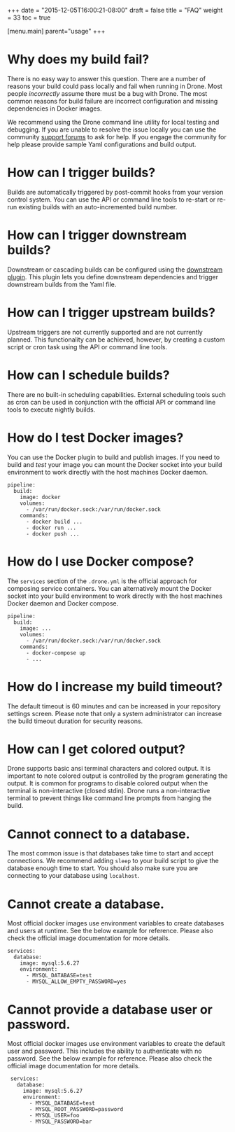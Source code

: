 +++
date = "2015-12-05T16:00:21-08:00"
draft = false
title = "FAQ"
weight = 33
toc = true


[menu.main]
	parent="usage"
+++

# Why does my build fail?

There is no easy way to answer this question. There are a number of reasons your build could pass locally and fail when running in Drone. Most people _incorrectly_ assume there must be a bug with Drone. The most common reasons for build failure are incorrect configuration and missing dependencies in Docker images.

We recommend using the Drone command line utility for local testing and debugging. If you are unable to resolve the issue locally you can use the community [support forums](https://gitter.im/drone/drone) to ask for help. If you engage the community for help please provide sample Yaml configurations and build output.

# How can I trigger builds?

Builds are automatically triggered by post-commit hooks from your version control system. You can use the API or command line tools to re-start or re-run existing builds with an auto-incremented build number.

# How can I trigger downstream builds?

Downstream or cascading builds can be configured using the [downstream plugin](https://github.com/drone-plugins/drone-downstream). This plugin lets you define downstream dependencies and trigger downstream builds from the Yaml file.

# How can I trigger upstream builds?

Upstream triggers are not currently supported and are not currently planned. This functionality can be achieved, however, by creating a custom script or cron task using the API or command line tools.

# How can I schedule builds?

There are no built-in scheduling capabilities. External scheduling tools such as cron can be used in conjunction with the official API or command line tools to execute nightly builds.

# How do I test Docker images?

You can use the Docker plugin to build and publish images. If you need to build and _test_ your image you can mount the Docker socket into your build environment to work directly with the host machines Docker daemon.

```
pipeline:
  build:
    image: docker
    volumes:
      - /var/run/docker.sock:/var/run/docker.sock
    commands:
      - docker build ...
      - docker run ...
      - docker push ...
```

# How do I use Docker compose?

The `services` section of the `.drone.yml` is the official approach for composing service containers. You can alternatively mount the Docker socket into your build environment to work directly with the host machines Docker daemon and Docker compose.

```
pipeline:
  build:
    image: ...
    volumes:
      - /var/run/docker.sock:/var/run/docker.sock
    commands:
      - docker-compose up
      - ...
```

# How do I increase my build timeout?

The default timeout is 60 minutes and can be increased in your repository settings screen. Please note that only a system administrator can increase the build timeout duration for security reasons.

# How can I get colored output?

Drone supports basic ansi terminal characters and colored output. It is important to note colored output is controlled by the program generating the output. It is common for programs to disable colored output when the terminal is non-interactive (closed stdin). Drone runs a non-interactive terminal to prevent things like command line prompts from hanging the build.

# Cannot connect to a database.

The most common issue is that databases take time to start and accept connections. We recommend adding `sleep` to your build script to give the database enough time to start. You should also make sure you are connecting to your database using `localhost`.

# Cannot create a database.

Most official docker images use environment variables to create databases and users at runtime. See the below example for reference. Please also check the official image documentation for more details.

```
services:
  database:
    image: mysql:5.6.27
    environment:
      - MYSQL_DATABASE=test
      - MYSQL_ALLOW_EMPTY_PASSWORD=yes  
```

# Cannot provide a database user or password.

 Most official docker images use environment variables to create the default user and password. This includes the ability to authenticate with no password. See the below example for reference. Please also check the official image documentation for more details.

```
 services:
   database:
     image: mysql:5.6.27
     environment:
       - MYSQL_DATABASE=test
       - MYSQL_ROOT_PASSWORD=password
       - MYSQL_USER=foo
       - MYSQL_PASSWORD=bar  
 ```
